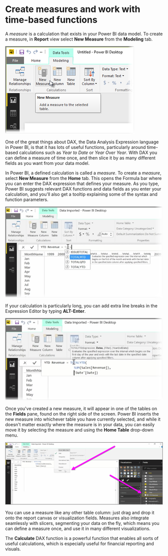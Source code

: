 <properties
   pageTitle="Create Calculated Measures"
   description="Define custom calculations to evaluate time-based functions"
   services="powerbi"
   documentationCenter=""
   authors="davidiseminger"
   manager="mblythe"
   backup=""
   editor=""
   tags=""
   qualityFocus="no"
   qualityDate=""
   featuredVideoId="yn2bXVQJLx8"
   featuredVideoThumb=""
   courseDuration="14m"/>

<tags
   ms.service="powerbi"
   ms.devlang="NA"
   ms.topic="get-started-article"
   ms.tgt_pltfrm="NA"
   ms.workload="powerbi"
   ms.date="09/29/2016"
   ms.author="davidi"/>

# Create measures and work with time-based functions

A <bpt id="p1">*</bpt>measure<ept id="p1">*</ept> is a calculation that exists in your Power BI data model. To create a measure, in <bpt id="p1">**</bpt>Report<ept id="p1">**</ept> view select <bpt id="p2">**</bpt>New Measure<ept id="p2">**</ept> from the <bpt id="p3">**</bpt>Modeling<ept id="p3">**</ept> tab.

![](media/powerbi-learning-2-5-create-calculated-measures/2-5_1.png)

One of the great things about DAX, the Data Analysis Expression language in Power BI, is that it has lots of useful functions, particularly around time-based calculations such as <bpt id="p1">*</bpt>Year to Date<ept id="p1">*</ept> or <bpt id="p2">*</bpt>Year Over Year<ept id="p2">*</ept>. With DAX you can define a measure of time once, and then slice it by as many different fields as you want from your data model.

In Power BI, a defined calculation is called a <bpt id="p1">*</bpt>measure<ept id="p1">*</ept>. To create a <bpt id="p1">*</bpt>measure<ept id="p1">*</ept>, select <bpt id="p2">**</bpt>New Measure<ept id="p2">**</ept> from the <bpt id="p3">**</bpt>Home<ept id="p3">**</ept> tab. This opens the Formula bar where you can enter the DAX expression that defines your measure. As you type, Power BI suggests relevant DAX functions and data fields as you enter your calculation, and you'll also get a tooltip explaining some of the syntax and function parameters.

![](media/powerbi-learning-2-5-create-calculated-measures/2-5_2.png)

If your calculation is particularly long, you can add extra line breaks in the Expression Editor by typing <bpt id="p1">**</bpt>ALT-Enter<ept id="p1">**</ept>.

![](media/powerbi-learning-2-5-create-calculated-measures/2-5_3.png)

Once you've created a new measure, it will appear in one of the tables on the <bpt id="p1">**</bpt>Fields<ept id="p1">**</ept> pane, found on the right side of the screen. Power BI inserts the new measure into whichever table you have currently selected, and while it doesn't matter exactly where the measure is in your data, you can easily move it by selecting the measure and using the <bpt id="p1">**</bpt>Home Table<ept id="p1">**</ept> drop-down menu.

![](media/powerbi-learning-2-5-create-calculated-measures/2-5_4.png)

You can use a measure like any other table column: just drag and drop it onto the report canvas or visualization fields. Measures also integrate seamlessly with slicers, segmenting your data on the fly, which means you can define a measure once, and use it in many different visualizations.

The <bpt id="p1">**</bpt>Calculate<ept id="p1">**</ept> DAX function is a powerful function that enables all sorts of useful calculations, which is especially useful for financial reporting and visuals.
